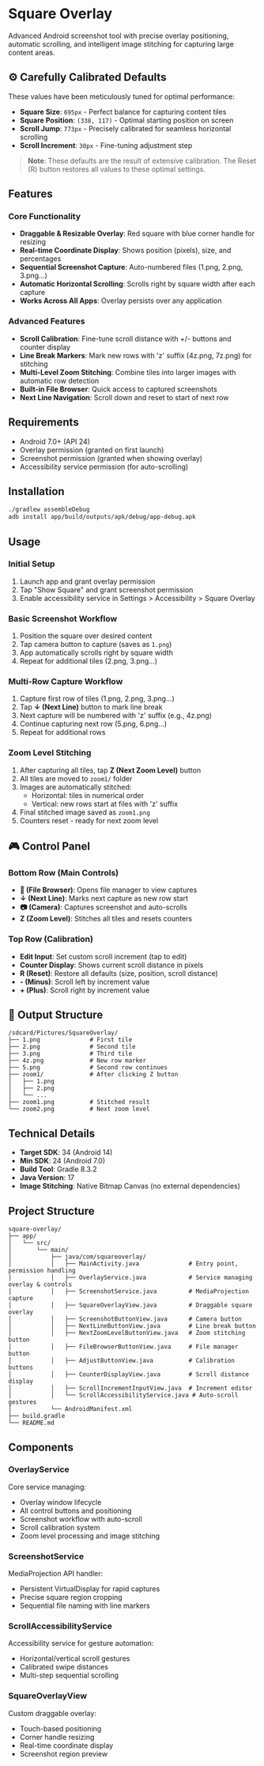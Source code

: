 # Square Overlay

Advanced Android screenshot tool with precise overlay positioning, automatic scrolling, and intelligent image stitching for capturing large content areas.

## ⚙️ Carefully Calibrated Defaults

These values have been meticulously tuned for optimal performance:

- **Square Size**: `695px` - Perfect balance for capturing content tiles
- **Square Position**: `(338, 117)` - Optimal starting position on screen
- **Scroll Jump**: `773px` - Precisely calibrated for seamless horizontal scrolling
- **Scroll Increment**: `30px` - Fine-tuning adjustment step

> **Note**: These defaults are the result of extensive calibration. The Reset (R) button restores all values to these optimal settings.

## Features

### Core Functionality
- **Draggable & Resizable Overlay**: Red square with blue corner handle for resizing
- **Real-time Coordinate Display**: Shows position (pixels), size, and percentages
- **Sequential Screenshot Capture**: Auto-numbered files (1.png, 2.png, 3.png...)
- **Automatic Horizontal Scrolling**: Scrolls right by square width after each capture
- **Works Across All Apps**: Overlay persists over any application

### Advanced Features
- **Scroll Calibration**: Fine-tune scroll distance with +/- buttons and counter display
- **Line Break Markers**: Mark new rows with 'z' suffix (4z.png, 7z.png) for stitching
- **Multi-Level Zoom Stitching**: Combine tiles into larger images with automatic row detection
- **Built-in File Browser**: Quick access to captured screenshots
- **Next Line Navigation**: Scroll down and reset to start of next row

## Requirements

- Android 7.0+ (API 24)
- Overlay permission (granted on first launch)
- Screenshot permission (granted when showing overlay)
- Accessibility service permission (for auto-scrolling)

## Installation

```bash
./gradlew assembleDebug
adb install app/build/outputs/apk/debug/app-debug.apk
```

## Usage

### Initial Setup
1. Launch app and grant overlay permission
2. Tap "Show Square" and grant screenshot permission
3. Enable accessibility service in Settings > Accessibility > Square Overlay

### Basic Screenshot Workflow
1. Position the square over desired content
2. Tap camera button to capture (saves as `1.png`)
3. App automatically scrolls right by square width
4. Repeat for additional tiles (2.png, 3.png...)

### Multi-Row Capture Workflow
1. Capture first row of tiles (1.png, 2.png, 3.png...)
2. Tap **↓ (Next Line)** button to mark line break
3. Next capture will be numbered with 'z' suffix (e.g., 4z.png)
4. Continue capturing next row (5.png, 6.png...)
5. Repeat for additional rows

### Zoom Level Stitching
1. After capturing all tiles, tap **Z (Next Zoom Level)** button
2. All tiles are moved to `zoom1/` folder
3. Images are automatically stitched:
   - Horizontal: tiles in numerical order
   - Vertical: new rows start at files with 'z' suffix
4. Final stitched image saved as `zoom1.png`
5. Counters reset - ready for next zoom level

## 🎮 Control Panel

### Bottom Row (Main Controls)
- **📁 (File Browser)**: Opens file manager to view captures
- **↓ (Next Line)**: Marks next capture as new row start
- **📷 (Camera)**: Captures screenshot and auto-scrolls
- **Z (Zoom Level)**: Stitches all tiles and resets counters

### Top Row (Calibration)
- **Edit Input**: Set custom scroll increment (tap to edit)
- **Counter Display**: Shows current scroll distance in pixels
- **R (Reset)**: Restore all defaults (size, position, scroll distance)
- **- (Minus)**: Scroll left by increment value
- **+ (Plus)**: Scroll right by increment value

## 📂 Output Structure

```
/sdcard/Pictures/SquareOverlay/
├── 1.png              # First tile
├── 2.png              # Second tile
├── 3.png              # Third tile
├── 4z.png             # New row marker
├── 5.png              # Second row continues
├── zoom1/             # After clicking Z button
│   ├── 1.png
│   ├── 2.png
│   └── ...
├── zoom1.png          # Stitched result
└── zoom2.png          # Next zoom level
```

## Technical Details

- **Target SDK**: 34 (Android 14)
- **Min SDK**: 24 (Android 7.0)
- **Build Tool**: Gradle 8.3.2
- **Java Version**: 17
- **Image Stitching**: Native Bitmap Canvas (no external dependencies)

## Project Structure

```
square-overlay/
├── app/
│   └── src/
│       └── main/
│           ├── java/com/squareoverlay/
│           │   ├── MainActivity.java              # Entry point, permission handling
│           │   ├── OverlayService.java            # Service managing overlay & controls
│           │   ├── ScreenshotService.java         # MediaProjection capture
│           │   ├── SquareOverlayView.java         # Draggable square overlay
│           │   ├── ScreenshotButtonView.java      # Camera button
│           │   ├── NextLineButtonView.java        # Line break button
│           │   ├── NextZoomLevelButtonView.java   # Zoom stitching button
│           │   ├── FileBrowserButtonView.java     # File manager button
│           │   ├── AdjustButtonView.java          # Calibration buttons
│           │   ├── CounterDisplayView.java        # Scroll distance display
│           │   ├── ScrollIncrementInputView.java  # Increment editor
│           │   └── ScrollAccessibilityService.java # Auto-scroll gestures
│           └── AndroidManifest.xml
├── build.gradle
└── README.md
```

## Components

### OverlayService
Core service managing:
- Overlay window lifecycle
- All control buttons and positioning
- Screenshot workflow with auto-scroll
- Scroll calibration system
- Zoom level processing and image stitching

### ScreenshotService
MediaProjection API handler:
- Persistent VirtualDisplay for rapid captures
- Precise square region cropping
- Sequential file naming with line markers

### ScrollAccessibilityService
Accessibility service for gesture automation:
- Horizontal/vertical scroll gestures
- Calibrated swipe distances
- Multi-step sequential scrolling

### SquareOverlayView
Custom draggable overlay:
- Touch-based positioning
- Corner handle resizing
- Real-time coordinate display
- Screenshot region preview

